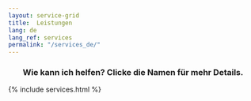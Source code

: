 ```yaml
---
layout: service-grid
title:  Leistungen
lang: de
lang_ref: services
permalink: "/services_de/"
---
```

<h3 align="center">Wie kann ich helfen? Clicke die Namen für mehr Details.</h3>
{% include services.html %}

